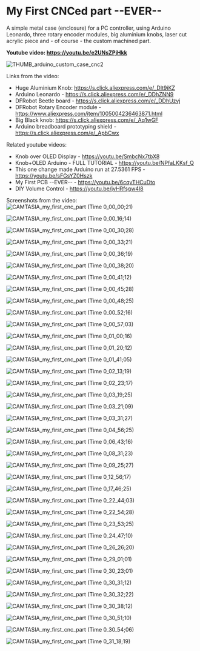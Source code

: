 # My First CNCed part --EVER--
A simple metal case (enclosure) for a PC controller, using Arduino Leonardo, three rotary encoder modules, big aluminium knobs, laser cut acrylic piece and - of course - the custom machined part.

**Youtube video: https://youtu.be/e2UNsZPjHkk**

![THUMB_arduino_custom_case_cnc2](https://user-images.githubusercontent.com/117754156/221865887-1f1428a1-d5d8-464e-a430-a2c34d8357c1.jpg)


Links from the video:
- Huge Aluminium Knob: https://s.click.aliexpress.com/e/_Dlt9iKZ
- Arduino Leonardo - https://s.click.aliexpress.com/e/_DDhZNN9
- DFRobot Beetle board - https://s.click.aliexpress.com/e/_DDhUzvj
- DFRobot Rotary Encoder module - https://www.aliexpress.com/item/1005004236463871.html
- Big Black knob: https://s.click.aliexpress.com/e/_Aq1wGF
- Arduino breadboard prototyping shield - https://s.click.aliexpress.com/e/_ApbCwx


Related youtube videos:
- Knob over OLED Display - https://youtu.be/SmbcNx7tbX8
- Knob+OLED Arduino - FULL TUTORIAL - https://youtu.be/NPfaLKKsf_Q
- This one change made Arduino run at 27.5361 FPS - https://youtu.be/sFGsYZ0Hszk
- My First PCB --EVER-- - https://youtu.be/6cqvTHCuDto
- DIY Volume Control - https://youtu.be/jvHRfsgw4l8


Screenshots from the video:
![CAMTASIA_my_first_cnc_part (Time 0_00_00;21)](https://user-images.githubusercontent.com/117754156/221862512-6f3a1a0c-ec4d-485a-a05e-aba501496c60.jpg)

![CAMTASIA_my_first_cnc_part (Time 0_00_16;14)](https://user-images.githubusercontent.com/117754156/221862525-a3484bd0-82d8-42e2-91ee-da5d02356242.jpg)

![CAMTASIA_my_first_cnc_part (Time 0_00_30;28)](https://user-images.githubusercontent.com/117754156/221862537-4524d0ca-3b51-49a8-8432-d61d1835a5ea.jpg)

![CAMTASIA_my_first_cnc_part (Time 0_00_33;21)](https://user-images.githubusercontent.com/117754156/221862540-0a87d33c-e15b-48fd-9937-30db7b196942.jpg)

![CAMTASIA_my_first_cnc_part (Time 0_00_36;19)](https://user-images.githubusercontent.com/117754156/221862549-611b1c29-c2df-4637-b8b8-ee42d9038363.jpg)

![CAMTASIA_my_first_cnc_part (Time 0_00_38;20)](https://user-images.githubusercontent.com/117754156/221862556-28ca1cd9-0123-416f-b004-624d36ab6f58.jpg)

![CAMTASIA_my_first_cnc_part (Time 0_00_41;12)](https://user-images.githubusercontent.com/117754156/221862564-be49c0c8-4190-45fe-9f6f-d4246fe52a74.jpg)

![CAMTASIA_my_first_cnc_part (Time 0_00_45;28)](https://user-images.githubusercontent.com/117754156/221862568-7fd75b2f-5b6d-4916-80fd-d87411e3ebf0.jpg)

![CAMTASIA_my_first_cnc_part (Time 0_00_48;25)](https://user-images.githubusercontent.com/117754156/221862576-ccf2e133-fbc8-436f-8d40-1ed8783ccfdf.jpg)

![CAMTASIA_my_first_cnc_part (Time 0_00_52;16)](https://user-images.githubusercontent.com/117754156/221862582-c5cdc1fa-81bb-4d32-8040-5c9712278206.jpg)

![CAMTASIA_my_first_cnc_part (Time 0_00_57;03)](https://user-images.githubusercontent.com/117754156/221862586-4a0d9f91-d5c7-4b4c-8ffb-d00abf9914bd.jpg)

![CAMTASIA_my_first_cnc_part (Time 0_01_00;16)](https://user-images.githubusercontent.com/117754156/221862591-64b443de-a24a-41f4-8406-d527efdb7954.jpg)

![CAMTASIA_my_first_cnc_part (Time 0_01_20;12)](https://user-images.githubusercontent.com/117754156/221862594-cdc7fc72-70fb-4c74-a12a-c1ea6b14f3fa.jpg)

![CAMTASIA_my_first_cnc_part (Time 0_01_41;05)](https://user-images.githubusercontent.com/117754156/221862597-a84fdca9-72ae-49ce-8900-1a270141c7c1.jpg)

![CAMTASIA_my_first_cnc_part (Time 0_02_13;19)](https://user-images.githubusercontent.com/117754156/221862606-9bd8f3b4-ac8e-48dd-a2ae-5746740aff78.jpg)

![CAMTASIA_my_first_cnc_part (Time 0_02_23;17)](https://user-images.githubusercontent.com/117754156/221862612-19f969fa-d316-4f01-85e0-0bbbeca0c589.jpg)

![CAMTASIA_my_first_cnc_part (Time 0_03_19;25)](https://user-images.githubusercontent.com/117754156/221862618-f019c6f7-d8fc-42ef-8c21-841f06e7378f.jpg)

![CAMTASIA_my_first_cnc_part (Time 0_03_21;09)](https://user-images.githubusercontent.com/117754156/221862623-2aa4cb5d-081c-482a-bf44-d6d9b62ce6d8.jpg)

![CAMTASIA_my_first_cnc_part (Time 0_03_31;27)](https://user-images.githubusercontent.com/117754156/221862626-62baf90f-971e-470d-bcb4-a2d72c6e5467.jpg)

![CAMTASIA_my_first_cnc_part (Time 0_04_56;25)](https://user-images.githubusercontent.com/117754156/221862634-c566f9ef-c629-4621-b6b2-a953fc2b0608.jpg)

![CAMTASIA_my_first_cnc_part (Time 0_06_43;16)](https://user-images.githubusercontent.com/117754156/221862641-207dfeb4-a9a8-40ce-80a4-2038262869ee.jpg)

![CAMTASIA_my_first_cnc_part (Time 0_08_31;23)](https://user-images.githubusercontent.com/117754156/221862649-40cff0c2-9285-42a5-8f0f-daaa5bdf9710.jpg)

![CAMTASIA_my_first_cnc_part (Time 0_09_25;27)](https://user-images.githubusercontent.com/117754156/221862655-202e0267-a366-43f8-b393-2152c2d7a42a.jpg)

![CAMTASIA_my_first_cnc_part (Time 0_12_56;17)](https://user-images.githubusercontent.com/117754156/221862664-4b4cddd3-a758-465e-8a84-f7860e7beb4f.jpg)

![CAMTASIA_my_first_cnc_part (Time 0_17_46;25)](https://user-images.githubusercontent.com/117754156/221862670-f0d8d498-ef48-4142-93f0-3a2afde26bc4.jpg)

![CAMTASIA_my_first_cnc_part (Time 0_22_44;03)](https://user-images.githubusercontent.com/117754156/221862681-9222f71c-8fab-40c4-b29f-a4f0f848cd1f.jpg)

![CAMTASIA_my_first_cnc_part (Time 0_22_54;28)](https://user-images.githubusercontent.com/117754156/221862686-c0e2083a-288e-46e5-aded-725b4e1119d7.jpg)

![CAMTASIA_my_first_cnc_part (Time 0_23_53;25)](https://user-images.githubusercontent.com/117754156/221862693-0fec1d36-3548-4d39-a317-02961ac7e4eb.jpg)

![CAMTASIA_my_first_cnc_part (Time 0_24_47;10)](https://user-images.githubusercontent.com/117754156/221862699-3a13b9a4-9865-49ff-aed0-a1a3fa78271c.jpg)

![CAMTASIA_my_first_cnc_part (Time 0_26_26;20)](https://user-images.githubusercontent.com/117754156/221862712-7a667211-2eb8-441f-9008-ffb136ad58dc.jpg)

![CAMTASIA_my_first_cnc_part (Time 0_29_01;01)](https://user-images.githubusercontent.com/117754156/221862723-cccacfcd-5680-4df4-bfa2-79a0b204a31f.jpg)

![CAMTASIA_my_first_cnc_part (Time 0_30_23;01)](https://user-images.githubusercontent.com/117754156/221862727-e20f334d-a410-4fa3-9818-d2732f4f101c.jpg)

![CAMTASIA_my_first_cnc_part (Time 0_30_31;12)](https://user-images.githubusercontent.com/117754156/221862733-e34ca5be-dc80-4abb-b2c8-8b31adfd6f95.jpg)

![CAMTASIA_my_first_cnc_part (Time 0_30_32;22)](https://user-images.githubusercontent.com/117754156/221862739-03c420ab-caef-4f42-9a5a-7f75042b0404.jpg)

![CAMTASIA_my_first_cnc_part (Time 0_30_38;12)](https://user-images.githubusercontent.com/117754156/221862747-e8507121-c121-4862-a467-cd98db2b2406.jpg)

![CAMTASIA_my_first_cnc_part (Time 0_30_51;10)](https://user-images.githubusercontent.com/117754156/221862750-2d3f8ed0-41e2-4709-a7dd-cbc1d85b337b.jpg)

![CAMTASIA_my_first_cnc_part (Time 0_30_54;06)](https://user-images.githubusercontent.com/117754156/221862752-688ada15-e1e4-45ca-8767-919f2429c2cb.jpg)

![CAMTASIA_my_first_cnc_part (Time 0_31_18;19)](https://user-images.githubusercontent.com/117754156/221862756-d5a0456f-8798-4cf2-b541-84098360fa84.jpg)
